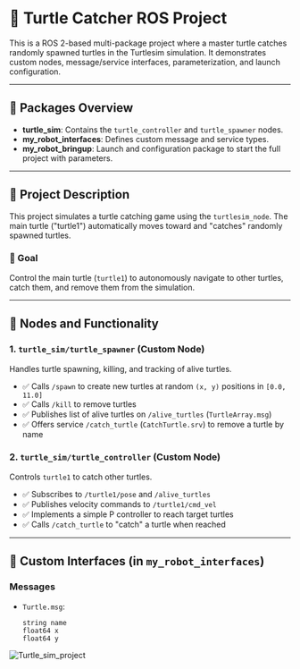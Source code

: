 # 🐢 Turtle Catcher ROS Project

This is a ROS 2-based multi-package project where a master turtle catches randomly spawned turtles in the Turtlesim simulation. It demonstrates custom nodes, message/service interfaces, parameterization, and launch configuration.

---

## 📁 Packages Overview

- **turtle_sim**: Contains the `turtle_controller` and `turtle_spawner` nodes.
- **my_robot_interfaces**: Defines custom message and service types.
- **my_robot_bringup**: Launch and configuration package to start the full project with parameters.

---

## 🧠 Project Description

This project simulates a turtle catching game using the `turtlesim_node`. The main turtle ("turtle1") automatically moves toward and "catches" randomly spawned turtles.

### 🎯 Goal

Control the main turtle (`turtle1`) to autonomously navigate to other turtles, catch them, and remove them from the simulation.

---

## 🧩 Nodes and Functionality

### 1. `turtle_sim/turtle_spawner` (Custom Node)

Handles turtle spawning, killing, and tracking of alive turtles.

- ✅ Calls `/spawn` to create new turtles at random `(x, y)` positions in `[0.0, 11.0]`
- ✅ Calls `/kill` to remove turtles
- ✅ Publishes list of alive turtles on `/alive_turtles` (`TurtleArray.msg`)
- ✅ Offers service `/catch_turtle` (`CatchTurtle.srv`) to remove a turtle by name

### 2. `turtle_sim/turtle_controller` (Custom Node)

Controls `turtle1` to catch other turtles.

- ✅ Subscribes to `/turtle1/pose` and `/alive_turtles`
- ✅ Publishes velocity commands to `/turtle1/cmd_vel`
- ✅ Implements a simple P controller to reach target turtles
- ✅ Calls `/catch_turtle` to "catch" a turtle when reached

---

## 🧾 Custom Interfaces (in `my_robot_interfaces`)

### Messages

- `Turtle.msg`:
  ```msg
  string name
  float64 x
  float64 y

![Turtle_sim_project](https://github.com/user-attachments/assets/8e744519-0f98-4491-812c-95c454b80d3a)


  
